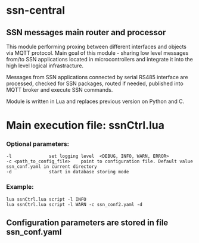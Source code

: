 # ssn-central
## SSN messages main router and processor

This module performing proxing between different interfaces and objects via MQTT protocol.
Main goal of this module - sharing low level messages from/to SSN applications located in microcontrollers and integrate it into the high level logical infrastracture.

Messages from SSN applications connected by serial RS485 interface are processed, checked for SSN packages, routed if needed, published into MQTT broker and execute SSN commands.

Module is written in Lua and replaces previous version on Python and C.

# Main execution file: ssnCtrl.lua

### Optional parameters:
	-l 				set logging level  <DEBUG, INFO, WARN, ERROR>
	-c <path_to_config_file>	point to configuration file. Default value ssn_conf.yaml in current directory
	-d 				start in database storing mode

### Example:
	lua ssnCtrl.lua script -l INFO
	lua ssnCtrl.lua script -l WARN -c ssn_conf2.yaml -d
	
	
## Configuration parameters are stored in file ssn_conf.yaml
